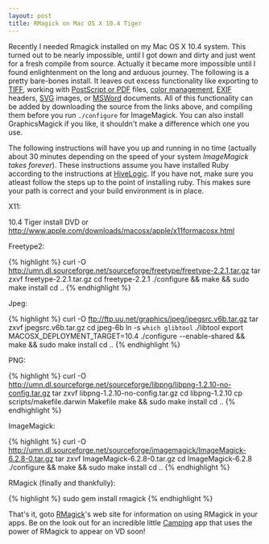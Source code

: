 ```yaml
---
layout: post
title: RMagick on Mac OS X 10.4 Tiger
---
```


Recently I needed Rmagick installed on my Mac OS X 10.4 system.  This turned out to be nearly impossible, until I got down and dirty and just went for a fresh compile from source.  Actually it became more impossible until I found enlightenment on the long and arduous journey.  The following is a pretty bare-bones install.  It leaves out excess functionality like exporting to [TIFF](ftp://ftp.remotesensing.org/libtiff/), working with [PostScript or PDF](http://www.cs.wisc.edu/~ghost/) files, [color management](http://www.littlecms.com/), [EXIF](http://sourceforge.net/projects/libexif) headers, [SVG](http://xmlsoft.org/) images, or [MSWord](http://sourceforge.net/projects/wvware/) documents.  All of this functionality can be added by downloading the source from the links above, and compiling them before you run `./configure` for ImageMagick.  You can also install GraphicsMagick if you like, it shouldn't make a difference which one you use.

The following instructions will have you up and running in no time (actually about 30 minutes depending on the speed of your system _ImageMagick takes forever_).  These instructions assume you have installed Ruby according to the instructions at [HiveLogic](http://hivelogic.com/articles/2005/12/01/ruby_rails_lighttpd_mysql_tiger).  If you have not, make sure you atleast follow the steps up to the point of installing ruby.  This makes sure your path is correct and your build environment is in place.

X11:

10.4 Tiger install DVD or http://www.apple.com/downloads/macosx/apple/x11formacosx.html 

Freetype2:

{% highlight %}
curl -O http://umn.dl.sourceforge.net/sourceforge/freetype/freetype-2.2.1.tar.gz
tar zxvf freetype-2.2.1.tar.gz
cd freetype-2.2.1
./configure && make && sudo make install
cd ..
{% endhighlight %}

Jpeg:

{% highlight %}
curl -O ftp://ftp.uu.net/graphics/jpeg/jpegsrc.v6b.tar.gz
tar zxvf jpegsrc.v6b.tar.gz
cd jpeg-6b
ln -s `which glibtool` ./libtool
export MACOSX_DEPLOYMENT_TARGET=10.4
./configure --enable-shared && make && sudo make install
cd ..
{% endhighlight %}

PNG:

{% highlight %}
curl -O http://umn.dl.sourceforge.net/sourceforge/libpng/libpng-1.2.10-no-config.tar.gz
tar zxvf libpng-1.2.10-no-config.tar.gz
cd libpng-1.2.10
cp scripts/makefile.darwin Makefile
make && sudo make install
cd ..
{% endhighlight %}

ImageMagick:

{% highlight %}
curl -O http://umn.dl.sourceforge.net/sourceforge/imagemagick/ImageMagick-6.2.8-0.tar.gz
tar zxvf ImageMagick-6.2.8-0.tar.gz
cd ImageMagick-6.2.8
./configure && make && sudo make install
cd ..
{% endhighlight %}

RMagick (finally and thankfully):

{% highlight %}
sudo gem install rmagick
{% endhighlight %}

That's it, goto [RMagick](http://rmagick.rubyforge.org/)'s web site for information on using RMagick in your apps.  Be on the look out for an incredible little [Camping](http://code.whytheluckystiff.net/camping/) app that uses the power of RMagick to appear on VD soon!
